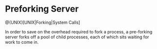 # Preforking Server

@(UNIX)[UNIX|Forking|System Calls]

In order to save on the overhead required to fork a process, a pre-forking server forks off a pool of child processes, each of which sits waiting for work to come in.